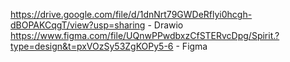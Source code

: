 https://drive.google.com/file/d/1dnNrt79GWDeRflyi0hcgh-dBOPAKCqgT/view?usp=sharing - Drawio
https://www.figma.com/file/UQnwPPwdbxzCfSTERvcDpg/Spirit.?type=design&t=pxVOzSy53ZgKOPy5-6 - Figma